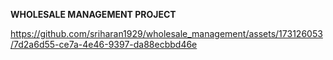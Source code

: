 **WHOLESALE MANAGEMENT PROJECT**

https://github.com/sriharan1929/wholesale_management/assets/173126053/7d2a6d55-ce7a-4e46-9397-da88ecbbd46e
